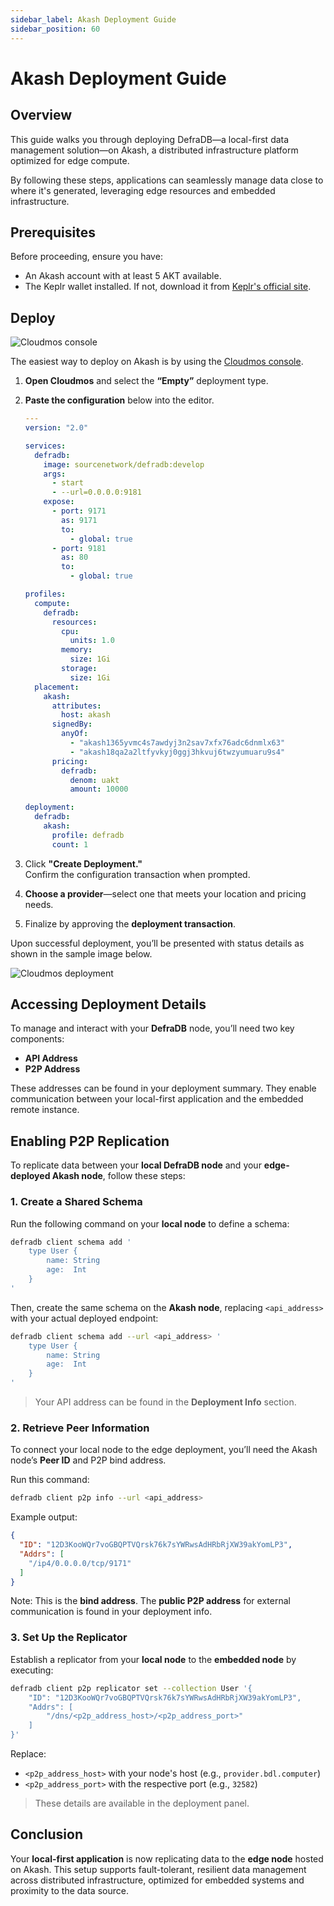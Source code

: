 ```yaml
---
sidebar_label: Akash Deployment Guide
sidebar_position: 60
---
```

# Akash Deployment Guide

## Overview

This guide walks you through deploying DefraDB—a local-first data management solution—on Akash, a distributed infrastructure platform optimized for edge compute.

By following these steps, applications can seamlessly manage data close to where it's generated, leveraging edge resources and embedded infrastructure.

## Prerequisites

Before proceeding, ensure you have:

- An Akash account with at least 5 AKT available.
- The Keplr wallet installed. If not, download it from [Keplr's official site](https://www.keplr.app/).

## Deploy

![Cloudmos console](/img/akash/deploy.png "Cloudmos console")

The easiest way to deploy on Akash is by using the [Cloudmos console](https://deploy.cloudmos.io/new-deployment).

1. **Open Cloudmos** and select the **“Empty”** deployment type.
1. **Paste the configuration** below into the editor.

    ```yaml
    ---
    version: "2.0"

    services:
      defradb:
        image: sourcenetwork/defradb:develop
        args:
          - start
          - --url=0.0.0.0:9181
        expose:
          - port: 9171
            as: 9171
            to:
              - global: true
          - port: 9181
            as: 80
            to:
              - global: true

    profiles:
      compute:
        defradb:
          resources:
            cpu:
              units: 1.0
            memory:
              size: 1Gi
            storage:
              size: 1Gi
      placement:
        akash:
          attributes:
            host: akash
          signedBy:
            anyOf:
              - "akash1365yvmc4s7awdyj3n2sav7xfx76adc6dnmlx63"
              - "akash18qa2a2ltfyvkyj0ggj3hkvuj6twzyumuaru9s4"
          pricing:
            defradb: 
              denom: uakt
              amount: 10000

    deployment:
      defradb:
        akash:
          profile: defradb
          count: 1 
    ```

1. Click **"Create Deployment."**  
   Confirm the configuration transaction when prompted.

1. **Choose a provider**—select one that meets your location and pricing needs.

1. Finalize by approving the **deployment transaction**.

Upon successful deployment, you’ll be presented with status details as shown in the sample image below.

![Cloudmos deployment](/img/akash/info.png "Cloudmos deployment")

## Accessing Deployment Details

To manage and interact with your **DefraDB** node, you’ll need two key components:

- **API Address**
- **P2P Address**

These addresses can be found in your deployment summary. They enable communication between your local-first application and the embedded remote instance.

## Enabling P2P Replication

To replicate data between your **local DefraDB node** and your **edge-deployed Akash node**, follow these steps:

### 1. Create a Shared Schema

Run the following command on your **local node** to define a schema:

```bash
defradb client schema add '
    type User {
        name: String
        age:  Int
    }
'
```

Then, create the same schema on the **Akash node**, replacing `<api_address>` with your actual deployed endpoint:

```bash
defradb client schema add --url <api_address> '
    type User {
        name: String
        age:  Int
    }
'
```

> Your API address can be found in the **Deployment Info** section.

### 2. Retrieve Peer Information

To connect your local node to the edge deployment, you’ll need the Akash node’s **Peer ID** and P2P bind address.

Run this command:

```bash
defradb client p2p info --url <api_address>
```

Example output:

```json
{
  "ID": "12D3KooWQr7voGBQPTVQrsk76k7sYWRwsAdHRbRjXW39akYomLP3",
  "Addrs": [
    "/ip4/0.0.0.0/tcp/9171"
  ]
}
```

Note: This is the **bind address**. The **public P2P address** for external communication is found in your deployment info.

### 3. Set Up the Replicator

Establish a replicator from your **local node** to the **embedded node** by executing:

```bash
defradb client p2p replicator set --collection User '{
    "ID": "12D3KooWQr7voGBQPTVQrsk76k7sYWRwsAdHRbRjXW39akYomLP3", 
    "Addrs": [
        "/dns/<p2p_address_host>/<p2p_address_port>"
    ]
}'
```

Replace:

- `<p2p_address_host>` with your node's host (e.g., `provider.bdl.computer`)
- `<p2p_address_port>` with the respective port (e.g., `32582`)

> These details are available in the deployment panel.

## Conclusion

Your **local-first application** is now replicating data to the **edge node** hosted on Akash. This setup supports fault-tolerant, resilient data management across distributed infrastructure, optimized for embedded systems and proximity to the data source.

